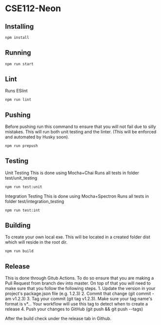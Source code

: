 # CSE112-Neon

## Installing
```bash
npm install
```

## Running 
```bash
npm run start
```

## Lint
  Runs ESlint
```bash
npm run lint
```

## Pushing
Before pushing run this command to ensure that you will not
fail due to silly mistakes. This will run both unit testing
and the linter. (This will be enforced and automated by Husky soon).
```bash
npm run prepush
```

## Testing
Unit Testing
  This is done using Mocha+Chai
  Runs all tests in folder test/unit_testing
  ```bash
  npm run test:unit
  ```

Integration Testing
  This is done using Mocha+Spectron
  Runs all tests in folder test/integration_testing
  ```bash
  npm run test:int
  ```
	
## Building
  To create your own local exe. This will be located
  in a created folder dist which will reside in the
  root dir.
  ```bash
  npm run build
  ```


## Release
  This is done through Gitub Actions. To do so ensure
  that you are making a Pull Request from branch dev
  into master. On top of that you will need to make
  sure that you follow the following steps.
    1. Update the version in your project's
    package.json file (e.g. 1.2.3)
    2. Commit that change (git commit -am v1.2.3)
    3. Tag your commit (git tag v1.2.3). Make sure
    your tag name's format is v*.*.*. Your workflow
    will use this tag to detect when to create a release
    4. Push your changes to GitHub (git push && git push --tags)
    
  After the build check under the release tab in Github.
